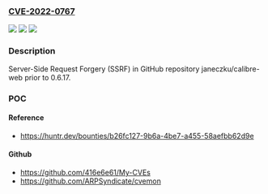 ### [CVE-2022-0767](https://cve.mitre.org/cgi-bin/cvename.cgi?name=CVE-2022-0767)
![](https://img.shields.io/static/v1?label=Product&message=janeczku%2Fcalibre-web&color=blue)
![](https://img.shields.io/static/v1?label=Version&message=n%2Fa&color=blue)
![](https://img.shields.io/static/v1?label=Vulnerability&message=CWE-918%20Server-Side%20Request%20Forgery%20(SSRF)&color=brighgreen)

### Description

Server-Side Request Forgery (SSRF) in GitHub repository janeczku/calibre-web prior to 0.6.17.

### POC

#### Reference
- https://huntr.dev/bounties/b26fc127-9b6a-4be7-a455-58aefbb62d9e

#### Github
- https://github.com/416e6e61/My-CVEs
- https://github.com/ARPSyndicate/cvemon

